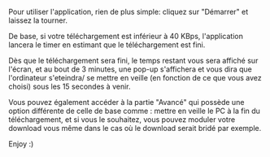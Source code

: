 Pour utiliser l'application, rien de plus simple: cliquez sur "Démarrer" et laissez la tourner.

De base, si votre téléchargement est inférieur à 40 KBps, l'application lancera le timer en estimant que le téléchargement est fini.

Dès que le téléchargement sera fini, le temps restant vous sera affiché sur l'écran, et au bout de 3 minutes, une pop-up s'affichera et vous dira que l'ordinateur s'eteindra/ se mettre en veille (en fonction de ce que vous avez choisi) sous les 15 secondes à venir.

Vous pouvez également accéder à la partie "Avancé" qui possède une option différente de celle de base comme : mettre en veille le PC à la fin du téléchargement, et si vous le souhaitez, vous pouvez moduler votre download vous même dans le cas où le download serait bridé par exemple.

Enjoy :)